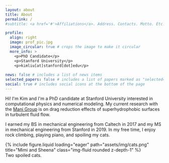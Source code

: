 ```yaml
---
layout: about
title: About
permalink: /
#subtitle: <a href='#'>Affiliations</a>. Address. Contacts. Motto. Etc.

profile:
  align: right
  image: prof_pic.jpg
  image_circular: true # crops the image to make it circular
  more_info: >
    <p>PhD Candidate</p>
    <p>Stanford University</p>
    <p>kimliu[at]stanford[dot]edu</p>
    
news: false # includes a list of news items
selected_papers: false # includes a list of papers marked as "selected={true}"
social: true # includes social icons at the bottom of the page
---
```


Hi! I'm Kim and I'm a PhD candidate at Stanford University interested in computational physics and numerical modeling. My current research with the [Mani Group](https://manigroup.stanford.edu) is on drag reduction effects of superhydrophobic surfaces in turbulent fluid flow.

I earned my BS in mechanical engineering from Caltech in 2017 and my MS in mechanical engineering from Stanford in 2019. In my free time, I enjoy rock climbing, playing piano, and spoiling my cats.

<div class="row">
    <div class="col-sm mt-3 mt-md-0">
        {% include figure.liquid loading="eager" path="assets/img/cats.png" title="Mimi and Sheena" class="img-fluid rounded z-depth-1" %}
    </div>
</div>
<div class="caption">
    Two spoiled cats.
</div>

